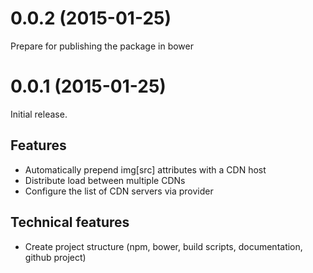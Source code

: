 # 0.0.2 (2015-01-25)

Prepare for publishing the package in bower

# 0.0.1 (2015-01-25)

Initial release.

## Features

* Automatically prepend img[src] attributes with a CDN host
* Distribute load between multiple CDNs
* Configure the list of CDN servers via provider

## Technical features

* Create project structure (npm, bower, build scripts, documentation, github project)
